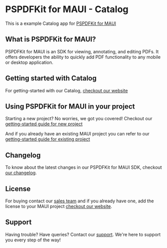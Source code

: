 # PSPDFKit for MAUI - Catalog

This is a example Catalog app for [PSPDFKit for MAUI](http://pspdfkit.com//guides/maui/)

## What is PSPDFKit for MAUI?

PSPDFKit for MAUI is an SDK for viewing, annotating, and editing PDFs. It offers developers the ability to quickly add PDF functionality to any mobile or desktop application.

## Getting started with Catalog

For getting-started with our Catalog, [checkout our website](http://pspdfkit.com/getting-started/maui/?project=catalog-example)

## Using PSPDFKit for MAUI in your project

Starting a new project? No worries, we got you covered! Checkout our [getting-started guide for new project](http://pspdfkit.com//getting-started/maui/?project=new-project)

And if you already have an existing MAUI project you can refer to our [getting-started guide for existing project](http://pspdfkit.com/getting-started/maui/?project=existing-project)

## Changelog

To know about the latest changes in our PSPDFKit for MAUI SDK, checkout [our changelog](https://pspdfkit.com/changelog/maui/). 

## License

For buying contact our [sales team](https://pspdfkit.com/sales) and if you already have one, add the license to your MAUI project [checkout our website](https://pspdfkit.com/guides/maui/troubleshooting/license/adding-license-key).

## Support

Having trouble? Have queries? Contact our [support](https://pspdfkit.com/support/request/). We're here to support you every step of the way!
